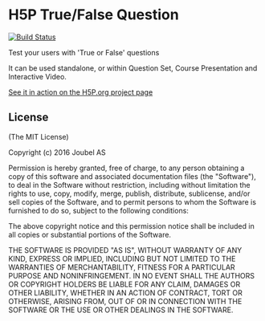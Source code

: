 H5P True/False Question
==========
[![Build Status](https://travis-ci.org/h5p/h5p-true-false.svg?branch=master)](https://travis-ci.org/h5p/h5p-true-false)

Test your users with 'True or False' questions

It can be used standalone, or within Question Set, Course Presentation and Interactive Video.

[See it in action on the H5P.org project page](https://h5p.org/true-false-question)

## License

(The MIT License)

Copyright (c) 2016 Joubel AS

Permission is hereby granted, free of charge, to any person obtaining a copy of this software and associated documentation files (the "Software"), to deal in the Software without restriction, including without limitation the rights to use, copy, modify, merge, publish, distribute, sublicense, and/or sell copies of the Software, and to permit persons to whom the Software is furnished to do so, subject to the following conditions:

The above copyright notice and this permission notice shall be included in all copies or substantial portions of the Software.

THE SOFTWARE IS PROVIDED "AS IS", WITHOUT WARRANTY OF ANY KIND, EXPRESS OR IMPLIED, INCLUDING BUT NOT LIMITED TO THE WARRANTIES OF MERCHANTABILITY, FITNESS FOR A PARTICULAR PURPOSE AND NONINFRINGEMENT. IN NO EVENT SHALL THE AUTHORS OR COPYRIGHT HOLDERS BE LIABLE FOR ANY CLAIM, DAMAGES OR OTHER LIABILITY, WHETHER IN AN ACTION OF CONTRACT, TORT OR OTHERWISE, ARISING FROM, OUT OF OR IN CONNECTION WITH THE SOFTWARE OR THE USE OR OTHER DEALINGS IN THE SOFTWARE.
